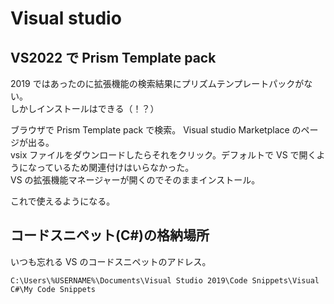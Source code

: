 # Visual studio

## VS2022 で Prism Template pack

2019 ではあったのに拡張機能の検索結果にプリズムテンプレートパックがない。  
しかしインストールはできる（！？）  

ブラウザで Prism Template pack で検索。 Visual studio Marketplace のページが出る。  
vsix ファイルをダウンロードしたらそれをクリック。デフォルトで VS で開くようになっているため関連付けはいらなかった。  
VS の拡張機能マネージャーが開くのでそのままインストール。

これで使えるようになる。

## コードスニペット(C#)の格納場所

いつも忘れる VS のコードスニペットのアドレス。

    C:\Users\%USERNAME%\Documents\Visual Studio 2019\Code Snippets\Visual C#\My Code Snippets